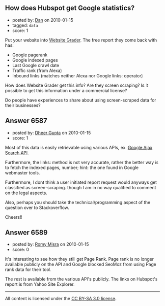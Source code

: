 ## How does Hubspot get Google statistics?

- posted by: [Dan](https://stackexchange.com/users/-1/1600-dan) on 2010-01-15
- tagged: `data`
- score: 1

Put your website into [Website Grader][1].  The free report they come back with has:

- Google pagerank
- Google indexed pages
- Last Google crawl date
- Traffic rank (from Alexa)
- Inbound links (matches neither Alexa nor Google links: operator)

How does Website Grader get this info?  Are they screen scraping?  Is it possible to get this information under a commercial license?

Do people have experiences to share about using screen-scraped data for their businesses?


  [1]: http://websitegrader.com


## Answer 6587

- posted by: [Dheer Gupta](https://stackexchange.com/users/-1/2052-dheer-gupta) on 2010-01-15
- score: 1

<p>Most of this data is easily retrievable using various APIs, ex. <a href="http://groups.google.com/group/google-ajax-search-api?hl=en" rel="nofollow">Google Ajax Search API</a>.</p>

<p>Furthermore, the links: method is not very accurate, rather the better way is to fetch the indexed pages, number; hint: the one found in Google webmaster tools.</p>

<p>Furthermore, I dont think a user initiated report request would anyways get classified as screen-scraping. though I am in no way qualified to comment on the legal aspects.</p>

<p>Also, perhaps you should take the technical/programming aspect of the question over to Stackoverflow.</p>

<p>Cheers!!</p>



## Answer 6589

- posted by: [Romy Misra](https://stackexchange.com/users/-1/2079-romy-misra) on 2010-01-15
- score: 0

It's interesting to see how they still get Page Rank. Page rank is no longer available publicly on the API and Google blocked SeoMoz from using Page rank data for their tool.

The rest is available from the various API's publicly. The links on Hubspot's report is from Yahoo Site Explorer.



---

All content is licensed under the [CC BY-SA 3.0 license](https://creativecommons.org/licenses/by-sa/3.0/).
